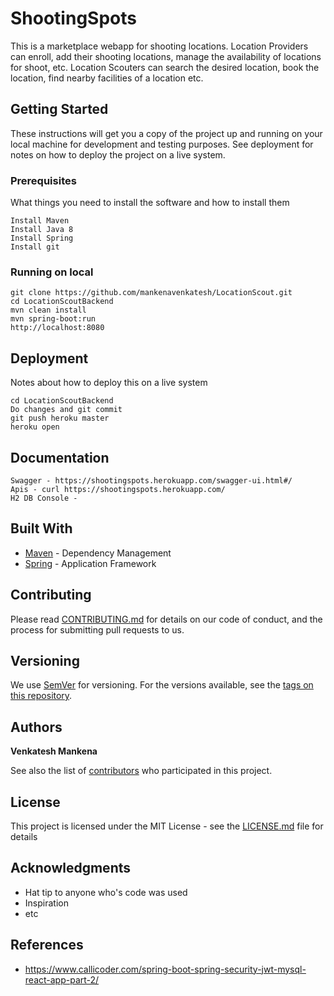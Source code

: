 # ShootingSpots

This is a marketplace webapp for shooting locations. Location Providers can enroll, add their shooting locations, manage the availability of locations for shoot, etc. Location Scouters can search the desired location, book the location, find nearby facilities of a location etc.


## Getting Started

These instructions will get you a copy of the project up and running on your local machine for development and testing purposes. See deployment for notes on how to deploy the project on a live system.

### Prerequisites

What things you need to install the software and how to install them

```
Install Maven
Install Java 8
Install Spring
Install git
```

### Running on local
```
git clone https://github.com/mankenavenkatesh/LocationScout.git
cd LocationScoutBackend
mvn clean install
mvn spring-boot:run
http://localhost:8080
```

## Deployment

Notes about how to deploy this on a live system

```
cd LocationScoutBackend
Do changes and git commit 
git push heroku master
heroku open
```

##  Documentation

```
Swagger - https://shootingspots.herokuapp.com/swagger-ui.html#/
Apis - curl https://shootingspots.herokuapp.com/ 
H2 DB Console - 
```




## Built With

* [Maven](https://maven.apache.org/) - Dependency Management
* [Spring](https://spring.io/) - Application Framework

## Contributing

Please read [CONTRIBUTING.md](https://gist.github.com/PurpleBooth/b24679402957c63ec426) for details on our code of conduct, and the process for submitting pull requests to us.

## Versioning

We use [SemVer](http://semver.org/) for versioning. For the versions available, see the [tags on this repository](https://github.com/your/project/tags). 

## Authors

**Venkatesh Mankena** 

See also the list of [contributors](https://github.com/mankenavenkatesh/LocationScout/graphs/contributors) who participated in this project.

## License

This project is licensed under the MIT License - see the [LICENSE.md](LICENSE.md) file for details

## Acknowledgments

* Hat tip to anyone who's code was used
* Inspiration
* etc

## References
* https://www.callicoder.com/spring-boot-spring-security-jwt-mysql-react-app-part-2/
